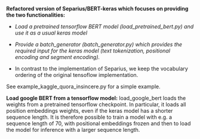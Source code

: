  **Refactored version of Separius/BERT-keras which focuses on providing the two functionalities:**
 
 * _Load a pretrained tensorflow BERT model (load_pretrained_bert.py) and use it as a usual keras model_
 * _Provide a batch_generator (batch_generator.py) which provides the required input for the keras model (text tokenization, positional encoding and segment encoding)._
 
* In contrast to the implementation of Separius, we keep the vocabulary ordering of the original tensoflow implementation.

See example_kaggle_quora_insincere.py for a simple example.

 **Load google BERT from a tensorflow model:**
load_google_bert loads the weights from a pretrained tensorflow checkpoint. In particular, it loads
all position embeddings weights, even if the keras model has a shorter sequence length. It is therefore possible to train
a model with e.g. a sequence length of 70, with positional embeddings frozen and then to load the model for inference
with a larger sequence length.